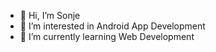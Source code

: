 - 👋 Hi, I’m Sonje
- 👀 I’m interested in Android App Development
- 🌱 I’m currently learning Web Development

